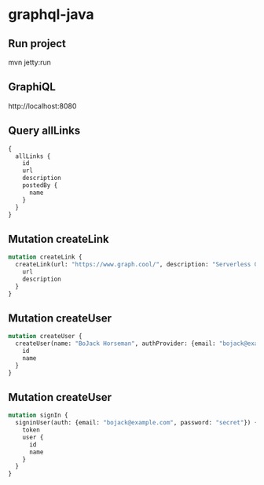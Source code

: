 # graphql-java

Run project
-----
mvn jetty:run


GraphiQL
-----
http://localhost:8080

Query allLinks
-----
```graphql
{
  allLinks {
    id
    url
    description
    postedBy {
      name
    }
  }
}
```

Mutation createLink
-----
```graphql
mutation createLink {
  createLink(url: "https://www.graph.cool/", description: "Serverless GraphQL Backend") {
    url
    description
  }
}
```

Mutation createUser
-----
```graphql
mutation createUser {
  createUser(name: "BoJack Horseman", authProvider: {email: "bojack@example.com", password: "secret"}) {
    id
    name
  }
}
```

Mutation createUser
-----
```graphql
mutation signIn {
  signinUser(auth: {email: "bojack@example.com", password: "secret"}) {
    token
    user {
      id
      name
    }
  }
}
```